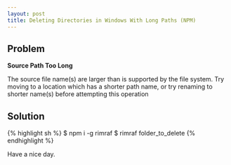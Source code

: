 ```yaml
---
layout: post
title: Deleting Directories in Windows With Long Paths (NPM)
---
```


## Problem

**Source Path Too Long**

The source file name(s) are larger than is supported by the file
system. Try moving to a location which has a shorter path name, or try
renaming to shorter name(s) before attempting this operation

## Solution

{% highlight sh %}
$ npm i -g rimraf
$ rimraf folder_to_delete
{% endhighlight %}

Have a nice day.
